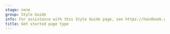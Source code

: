 ```yaml
---
stage: none
group: Style Guide
info: For assistance with this Style Guide page, see https://handbook.gitlab.com/handbook/product/ux/technical-writing/#assignments-to-other-projects-and-subjects.
title: Get started page type
---
```


